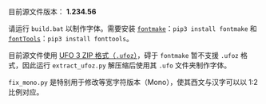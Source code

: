 
目前源文件版本： **1.234.56**

请运行 `build.bat` 以制作字体。需要安装 [`fontmake`](https://github.com/googlefonts/fontmake)：`pip3 install fontmake` 和 [`fontTools`](https://github.com/fonttools/fonttools)：`pip3 install fonttools`。

目前源文件使用 [UFO 3 ZIP 格式（`.ufoz`）](https://unifiedfontobject.org/versions/ufo3/)，碍于 `fontmake` 暂不支援 `.ufoz` 格式，因此运行 `extract_ufoz.py` 解压缩后使用其 `.ufo` 文件夹制作字体。

`fix_mono.py` 是特别用于修改等宽字符版本（Mono），使其西文与汉字可以以 1:2 比例对应。